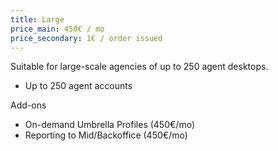 ```yaml
---
title: Large
price_main: 450€ / mo
price_secondary: 1€ / order issued
---
```

Suitable for large-scale agencies of up to 250 agent desktops.

* Up to 250 agent accounts

Add-ons

* On-demand Umbrella Profiles (450€/mo)
* Reporting to Mid/Backoffice (450€/mo)

